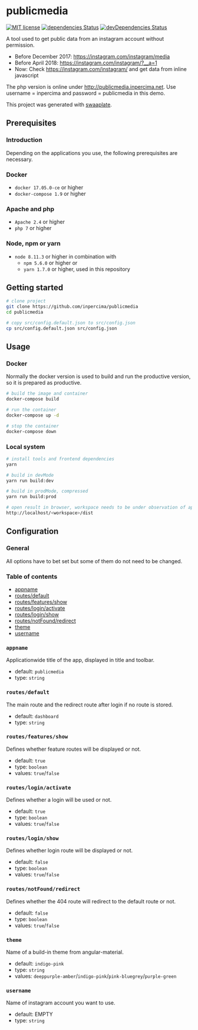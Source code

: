 # publicmedia

[![MIT license](https://img.shields.io/badge/license-MIT-blue.svg)](./LICENSE.md)
[![dependencies Status](https://david-dm.org/inpercima/publicmedia/status.svg)](https://david-dm.org/inpercima/publicmedia)
[![devDependencies Status](https://david-dm.org/inpercima/publicmedia/dev-status.svg)](https://david-dm.org/inpercima/publicmedia?type=dev)

A tool used to get public data from an instagram account without permission.

* Before December 2017: https://instagram.com/instagram/media
* Before April 2018: https://instagram.com/instagram/?__a=1
* Now: Check https://instagram.com/instagram/ and get data from inline javascript

The php version is online under http://publicmedia.inpercima.net.
Use username = inpercima and password = publicmedia in this demo.

This project was generated with [swaaplate](https://github.com/inpercima/swaaplate).

## Prerequisites

### Introduction

Depending on the applications you use, the following prerequisites are necessary.

### Docker

* `docker 17.05.0-ce` or higher
* `docker-compose 1.9` or higher

### Apache and php

* `Apache 2.4` or higher
* `php 7` or higher

### Node, npm or yarn

* `node 8.11.3` or higher in combination with
  * `npm 5.6.0` or higher or
  * `yarn 1.7.0` or higher, used in this repository

## Getting started

```bash
# clone project
git clone https://github.com/inpercima/publicmedia
cd publicmedia

# copy src/config.default.json to src/config.json
cp src/config.default.json src/config.json
```

## Usage

### Docker

Normally the docker version is used to build and run the productive version, so it is prepared as productive.

```bash
# build the image and container
docker-compose build

# run the container
docker-compose up -d

# stop the container
docker-compose down
```

### Local system

```bash
# install tools and frontend dependencies
yarn

# build in devMode
yarn run build:dev

# build in prodMode, compressed
yarn run build:prod

# open result in browser, workspace needs to be under observation of apache and php
http://localhost/<workspace>/dist
```

## Configuration

### General

All options have to bet set but some of them do not need to be changed.

### Table of contents

* [appname](#appname)
* [routes/default](#routesdefault)
* [routes/features/show](#routesfeaturesshow)
* [routes/login/activate](#routesloginactivate)
* [routes/login/show](#routesloginshow)
* [routes/notFound/redirect](#routesnotfoundredirect)
* [theme](#theme)
* [username](#username)

### `appname`

Applicationwide title of the app, displayed in title and toolbar.
* default: `publicmedia`
* type: `string`

### `routes/default`

The main route and the redirect route after login if no route is stored.
* default: `dashboard`
* type: `string`

### `routes/features/show`

Defines whether feature routes will be displayed or not.
* default: `true`
* type: `boolean`
* values: `true`/`false`

### `routes/login/activate`

Defines whether a login will be used or not.
* default: `true`
* type: `boolean`
* values: `true`/`false`

### `routes/login/show`

Defines whether login route will be displayed or not.
* default: `false`
* type: `boolean`
* values: `true`/`false`

### `routes/notFound/redirect`

Defines whether the 404 route will redirect to the default route or not.
* default: `false`
* type: `boolean`
* values: `true`/`false`

### `theme`

Name of a build-in theme from angular-material.
* default: `indigo-pink`
* type: `string`
* values: `deeppurple-amber`/`indigo-pink`/`pink-bluegrey`/`purple-green`

### `username`

Name of instagram account you want to use.
* default: EMPTY
* type: `string`
